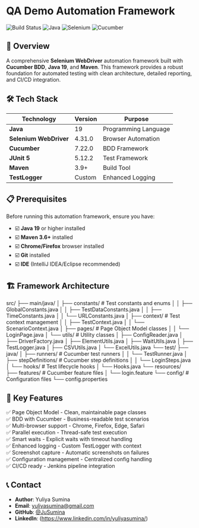# QA Demo Automation Framework

![Build Status](https://img.shields.io/badge/build-passing-brightgreen)
![Java](https://img.shields.io/badge/Java-19-orange)
![Selenium](https://img.shields.io/badge/Selenium-4.15.0-green)
![Cucumber](https://img.shields.io/badge/Cucumber-7.15.0-brightgreen)


## 🚀 Overview

A comprehensive **Selenium WebDriver** automation framework built with **Cucumber BDD**, **Java 19**, and **Maven**. This framework provides a robust foundation for automated testing with clean architecture, detailed reporting, and CI/CD integration.


## 🛠️ Tech Stack

| Technology | Version | Purpose |
|------------|---------|---------|
| **Java** | 19 | Programming Language |
| **Selenium WebDriver** | 4.31.0 | Browser Automation |
| **Cucumber** | 7.22.0 | BDD Framework |
| **JUnit 5** | 5.12.2 | Test Framework |
| **Maven** | 3.9+ | Build Tool |
| **TestLogger** | Custom | Enhanced Logging |


## 📋 Prerequisites

Before running this automation framework, ensure you have:

- ☑️ **Java 19** or higher installed
- ☑️ **Maven 3.6+** installed  
- ☑️ **Chrome/Firefox** browser installed
- ☑️ **Git** installed
- ☑️ **IDE** (IntelliJ IDEA/Eclipse recommended)


## 🏗️ Framework Architecture
src/
├── main/java/
│   ├── constants/          # Test constants and enums
│   │   ├── GlobalConstants.java
│   │   ├── TestDataConstants.java
│   │   ├── TimeConstants.java
│   │   └── URLConstants.java
│   ├── context/           # Test context management
│   │   ├── TestContext.java
│   │   └── ScenarioContext.java
│   ├── pages/             # Page Object Model classes
│   │   └── LoginPage.java
│   └── utils/             # Utility classes
│       ├── ConfigReader.java
│       ├── DriverFactory.java
│       ├── ElementUtils.java
│       ├── WaitUtils.java
│       ├── TestLogger.java
│       ├── CSVUtils.java
│       └── ExcelUtils.java
└── test/
    ├── java/
    │   ├── runners/       # Cucumber test runners
    │   │   └── TestRunner.java
    │   ├── stepDefinitions/ # Cucumber step definitions
    │   │   └── LoginSteps.java
    │   └── hooks/         # Test lifecycle hooks
    │       └── Hooks.java
    └── resources/
        ├── features/      # Cucumber feature files
        │   └── login.feature
        └── config/        # Configuration files
            └── config.properties


## 🔧 Key Features

✅ Page Object Model - Clean, maintainable page classes  
✅ BDD with Cucumber - Business-readable test scenarios  
✅ Multi-browser support - Chrome, Firefox, Edge, Safari  
✅ Parallel execution - Thread-safe test execution  
✅ Smart waits - Explicit waits with timeout handling  
✅ Enhanced logging - Custom TestLogger with context  
✅ Screenshot capture - Automatic screenshots on failures  
✅ Configuration management - Centralized config handling  
✅ CI/CD ready - Jenkins pipeline integration  


## 📞 Contact

- **Author**: Yuliya Sumina<br>
- **Email**: yuliyasumina@gmail.com<br>
- **GitHub**: [@JuSumina](https://github.com/JuSumina)<br>
- **LinkedIn**: (https://www.linkedin.com/in/yuliyasumina/)<br>

